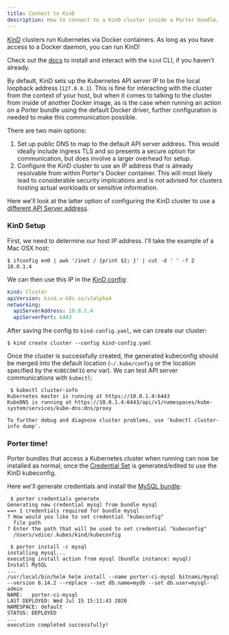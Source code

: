 ```yaml
---
title: Connect to KinD
description: How to connect to a KinD cluster inside a Porter bundle.
---
```


[KinD](https://github.com/kubernetes-sigs/kind) clusters run Kubernetes via Docker containers.  As long as you have access to a Docker daemon, you can run KinD!

Check out the [docs](https://github.com/kubernetes-sigs/kind#installation-and-usage) to install and interact with the `kind` CLI, if you haven't already.

By default, KinD sets up the Kubernetes API server IP to be the local loopback address (`127.0.0.1`).  This is fine for interacting with the cluster from the context of your host, but when it comes to talking to the cluster from inside of another Docker image, as is the case when running an action on a Porter bundle using the default Docker driver, further configuration is needed to make this communication possible.

There are two main options:

1. Set up public DNS to map to the default API server address.  This would ideally include ingress TLS and so presents a secure option for communication, but does involve a larger overhead for setup.
1. Configure the KinD cluster to use an IP address that is already resolvable from within Porter's Docker container.  This will most likely lead to considerable security implications and is not advised for clusters hosting actual workloads or sensitive information.

Here we'll look at the latter option of configuring the KinD cluster to use a [different API Server address](https://kind.sigs.k8s.io/docs/user/configuration/#api-server).

### KinD Setup

First, we need to determine our host IP address.  I'll take the example of a Mac OSX host:

```console
$ ifconfig en0 | awk '/inet / {print $2; }' | cut -d ' ' -f 2
10.0.1.4
```

We can then use this IP in the [KinD config](https://kind.sigs.k8s.io/docs/user/configuration):

```yaml
kind: Cluster
apiVersion: kind.x-k8s.io/v1alpha4
networking:
  apiServerAddress: 10.0.1.4
  apiServerPort: 6443
```

After saving the config to `kind-config.yaml`, we can create our cluster:

```console
$ kind create cluster --config kind-config.yaml
```

Once the cluster is successfully created, the generated kubeconfig should be merged into the default location (`~/.kube/config` or the location specified by the `KUBECONFIG` env var).  We can test API server communications with `kubectl`:

```console
 $ kubectl cluster-info
Kubernetes master is running at https://10.0.1.4:6443
KubeDNS is running at https://10.0.1.4:6443/api/v1/namespaces/kube-system/services/kube-dns:dns/proxy

To further debug and diagnose cluster problems, use 'kubectl cluster-info dump'.
```

### Porter time!

Porter bundles that access a Kubernetes cluster when running can now be installed as normal, once the [Credential Set](../credentials) is generated/edited to use the KinD kubeconfig.

Here we'll generate credentials and install the [MySQL bundle](/src/build/testdata/bundles/mysql):

```console
 $ porter credentials generate
Generating new credential mysql from bundle mysql
==> 1 credentials required for bundle mysql
? How would you like to set credential "kubeconfig"
  file path
? Enter the path that will be used to set credential "kubeconfig"
  /Users/vdice/.kubes/kind/kubeconfig

 $ porter install -c mysql
installing mysql...
executing install action from mysql (bundle instance: mysql)
Install MySQL
...
/usr/local/bin/helm helm install --name porter-ci-mysql bitnami/mysql --version 6.14.2 --replace --set db.name=mydb --set db.user=mysql-admin
NAME:   porter-ci-mysql
LAST DEPLOYED: Wed Jul 15 15:11:43 2020
NAMESPACE: default
STATUS: DEPLOYED
...
execution completed successfully!
```
